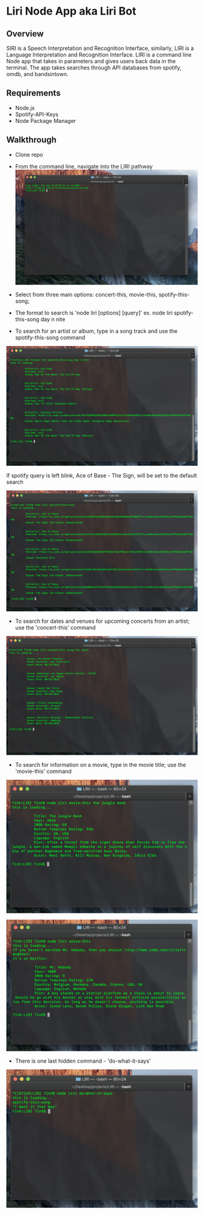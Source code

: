 # Liri Node App aka Liri Bot

## Overview
SIRI is a Speech Interpretation and Recognition Interface, similarly, LIRI is a Language Interpretation and Recognition Interface. LIRI is a command line Node app that takes in parameters and gives users back data in the terminal. The app takes searches through API databases from spotify, omdb, and bandsintown. 

## Requirements

* Node.js
* Spotify-API-Keys
* Node Package Manager

## Walkthrough

- Clone repo

- From the command line, navigate into the LIRI pathway
![](images/start.png)

- Select from three main options: concert-this, movie-this, spotify-this-song; 

- The format to search is 'node liri [options] [query]' ex. node liri spotify-this-song day n nite

- To search for an artist or album, type in a song track and use the spotify-this-song command

![](images/spotify_query.png)

If spotify query is left blink, Ace of Base - The Sign, will be set to the default search

![](images/spotify_default.png)

- To search for dates and venues for upcoming concerts from an artist; use the 'concert-this' command  

![](images/concertThis_query.png)

- To search for information on a movie, type in the movie title; use the 'movie-this' command

![](images/movieThis_query.png)

![](images/movieThis_default.png)

- There is one last hidden command - 'do-what-it-says' 

![](images/doThis_query.png)

